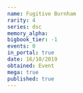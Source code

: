 ```yaml
---
name: Fugitive Burnham
rarity: 4
series: dsc
memory_alpha:
bigbook_tier: -1
events: 0
in_portal: true
date: 16/10/2019
obtained: Event
mega: true
published: true
---
```



